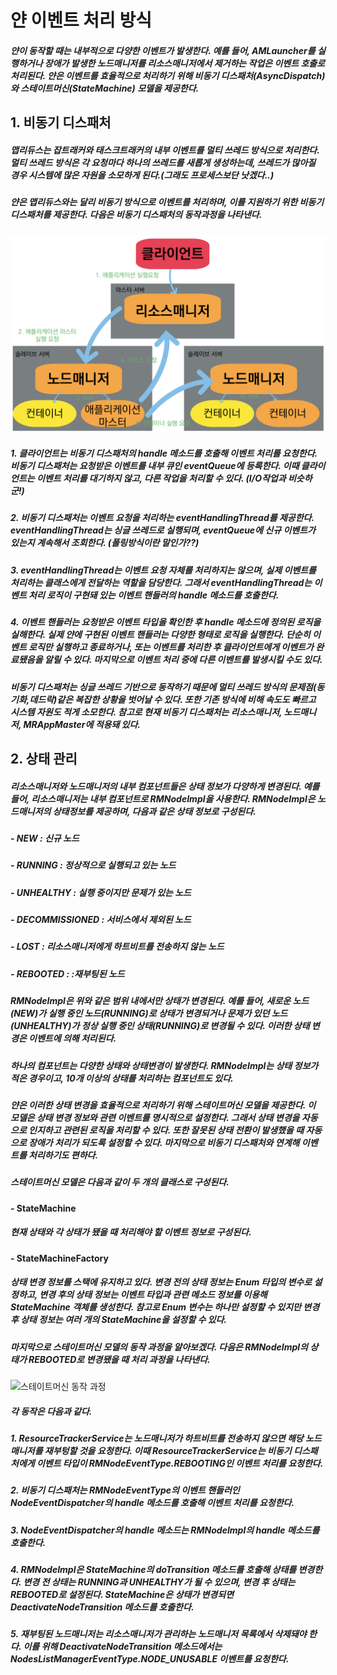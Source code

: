 # 얀 이벤트 처리 방식
##### 얀이 동작할 때는 내부적으로 다양한 이벤트가 발생한다. 예를 들어, AMLauncher를 실행하거나 장애가 발생한 노드매니저를 리소스매니저에서 제거하는 작업은 이벤트 호출로 처리된다. 얀은 이벤트를 효율적으로 처리하기 위해 비동기 디스패처(AsyncDispatch)와 스테이트머신(StateMachine) 모델을 제공한다.


## 1. 비동기 디스패처
##### 맵리듀스는 잡트래커와 태스크트래커의 내부 이벤트를 멀티 쓰레드 방식으로 처리한다. 멀티 쓰레드 방식은 각 요청마다 하나의 쓰레드를 새롭게 생성하는데, 쓰레드가 많아질 경우 시스템에 많은 자원을 소모하게 된다.(그래도 프로세스보단 낫겠다..)

##### 얀은 맵리듀스와는 달리 비동기 방식으로 이벤트를 처리하며, 이를 지원하기 위한 비동기 디스패처를 제공한다. 다음은 비동기 디스패처의 동작과정을 나타낸다.
![비동기 디스패처 동작 과정](https://github.com/googolhkl/TIL/blob/master/hadoop2/yarn/architecture/YarnWorkflow.png)

##### 1. 클라이언트는 비동기 디스패처의 handle 메소드를 호출해 이벤트 처리를 요청한다. 비동기 디스패처는 요청받은 이벤트를 내부 큐인 eventQueue에 등록한다. 이때 클라이언트는 이벤트 처리를 대기하지 않고, 다른 작업을 처리할 수 있다. (I/O작업과 비슷하군!)
##### 2. 비동기 디스패처는 이벤트 요청을 처리하는 eventHandlingThread를 제공한다. eventHandlingThread는 싱글 쓰레드로 실행되며, eventQueue에 신규 이벤트가 있는지 계속해서 조회한다. (폴링방식이란 말인가??)
##### 3. eventHandlingThread는 이벤트 요청 자체를 처리하지는 않으며, 실제 이벤트를 처리하는 클래스에게 전달하는 역할을 담당한다. 그래서 eventHandlingThread는 이벤트 처리 로직이 구현돼 있는 이벤트 핸들러의 handle 메소드를 호출한다.
##### 4. 이벤트 핸들러는 요청받은 이벤트 타입을 확인한 후 handle 메소드에 정의된 로직을 실해한다. 실제 얀에 구현된 이벤트 핸들러는 다양한 형태로 로직을 실행한다. 단순히 이벤트 로직만 실행하고 종료하거나, 또는 이벤트를 처리한 후 클라이언트에게 이벤트가 완료됐음을 알릴 수 있다. 마지막으로 이벤트 처리 중에 다른 이벤트를 발생시킬 수도 있다.

##### 비동기 디스패처는 싱글 쓰레드 기반으로 동작하기 때문에 멀티 쓰레드 방식의 문제점(동기화,데드락)같은 복잡한 상황을 벗어날 수 있다. 또한 기존 방식에 비해 속도도 빠르고 시스템 자원도 적게 소모한다. 참고로 현재 비동기 디스패처는 리소스매니저, 노드매니저, MRAppMaster에 적용돼 있다.

## 2. 상태 관리
##### 리소스매니저와 노드매니저의 내부 컴포넌트들은 상태 정보가 다양하게 변경된다. 예를 들어, 리소스매니저는 내부 컴포넌트로 RMNodeImpl을 사용한다. RMNodeImpl은 노드매니저의 상태정보를 제공하며, 다음과 같은 상태 정보로 구성된다.
##### - NEW : 신규 노드
##### - RUNNING : 정상적으로 실행되고 있는 노드
##### - UNHEALTHY : 실행 중이지만 문제가 있는 노드
##### - DECOMMISSIONED : 서비스에서 제외된 노드
##### - LOST : 리소스매니저에게 하트비트를 전송하지 않는 노드
##### - REBOOTED : :재부팅된 노드

##### RMNodeImpl은 위와 같은 범위 내에서만 상태가 변경된다. 예를 들어, 새로운 노드(NEW)가 실행 중인 노드(RUNNING)로 상태가 변경되거나 문제가 있던 노드(UNHEALTHY)가 정상 실행 중인 상태(RUNNING)로 변경될 수 있다. 이러한 상태 변경은 이벤트에 의해 처리된다. 
##### 하나의 컴포넌트는 다양한 상태와 상태변경이 발생한다. RMNodeImpl는 상태 정보가 적은 경우이고, 10개 이상의 상태를 처리하는 컴포넌트도 있다.

##### 얀은 이러한 상태 변경을 효율적으로 처리하기 위해 스테이트머신 모델을 제공한다. 이 모델은 상태 변경 정보와 관련 이벤트를 명시적으로 설정한다. 그래서 상태 변경을 자동으로 인지하고 관련된 로직을 처리할 수 있다. 또한 잘못된 상태 전환이 발생했을 때 자동으로 장애가 처리가 되도록 설정할 수 있다. 마지막으로 비동기 디스패처와 연계해 이벤트를 처리하기도 편하다.

##### 스테이트머신 모델은 다음과 같이 두 개의 클래스로 구성된다.

#### - StateMachine
##### 현재 상태와 각 상태가 됐을 때 처리해야 할 이벤트 정보로 구성된다.
#### - StateMachineFactory
##### 상태 변경 정보를 스택에 유지하고 있다. 변경 전의 상태 정보는 Enum 타입의 변수로 설정하고, 변경 후의 상태 정보는 이벤트 타입과 관련 메소드 정보를 이용해 StateMachine 객체를 생성한다. 참고로 Enum 변수는 하나만 설정할 수 있지만 변경 후 상태 정보는 여러 개의 StateMachine을 설정할 수 있다.

##### 마지막으로 스테이트머신 모델의 동작 과정을 알아보겠다. 다음은 RMNodeImpl의 상태가 REBOOTED로 변경됐을 때 처리 과정을 나타낸다.
![스테이트머신 동작 과정](https://github.com/googolhkl/TIL/blob/master/hadoop2/yarn/architecture/StateMachine.png)

##### 각 동작은 다음과 같다.
##### 1. ResourceTrackerService는 노드매니저가 하트비트를 전송하지 않으면 해당 노드매니저를 재부텅할 것을 요청한다. 이때 ResourceTrackerService는 비동기 디스패처에게 이벤트 타입이 RMNodeEventType.REBOOTING인 이벤트 처리를 요청한다.
##### 2. 비동기 디스패처는 RMNodeEventType의 이벤트 핸들러인 NodeEventDispatcher의 handle 메소드를 호출해 이벤트 처리를 요청한다.
##### 3. NodeEventDispatcher의 handle 메소드는 RMNodeImpl의 handle 메소드를 호출한다.
##### 4. RMNodeImpl은 StateMachine의 doTransition 메소드를 호출해 상태를 변경한다. 변경 전 상태는 RUNNING과 UNHEALTHY가 될 수 있으며, 변경 후 상태는 REBOOTED로 설정된다. StateMachine은 상태가 변경되면 DeactivateNodeTransition 메소드를 호출한다.
##### 5. 재부팅된 노드매니저는 리소스매니저가 관리하는 노드매니저 목록에서 삭제돼야 한다. 이를 위해 DeactivateNodeTransition 메소드에서는 NodesListManagerEventType.NODE_UNUSABLE 이벤트를 요청한다.

